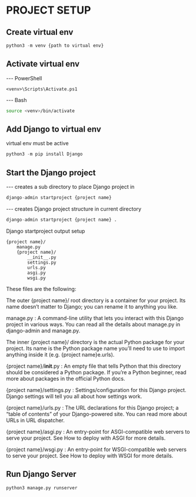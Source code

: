 
# PROJECT SETUP

## Create virtual env

```python
python3 -m venv {path to virtual env}
```

## Activate virtual env

--- PowerShell

```PS
<venv>\Scripts\Activate.ps1
```

--- Bash

```bash
source <venv>/bin/activate
```

## Add Django to virtual env

virtual env must be active

```python
python3 -m pip install Django
```

## Start the Django project

--- creates a sub directory to place Django
project in

```python
django-admin startproject {project name}
```

--- creates Django project structure in current directory

```python
django-admin startproject {project name} . 
```

Django startproject output setup
```
{project name}/
    manage.py
    {project name}/
        __init__.py
        settings.py
        urls.py
        asgi.py
        wsgi.py
```

These files are the following:

The outer {project name}/ root directory is a container for your project. Its name doesn’t matter to Django; you can rename it to anything you like.

manage.py
: A command-line utility that lets you interact with this Django project in various ways. You can read all the details about manage.py in django-admin and manage.py.

The inner {project name}/ directory is the actual Python package for your project. Its name is the Python package name you’ll need to use to import anything inside it (e.g. {project name}e.urls).

{project name}/__init__.py
: An empty file that tells Python that this directory should be considered a Python package. If you’re a Python beginner, read more about packages in the official Python docs.

{project name}/settings.py
: Settings/configuration for this Django project. Django settings will tell you all about how settings work.

{project name}/urls.py
: The URL declarations for this Django project; a “table of contents” of your Django-powered site. You can read more about URLs in URL dispatcher.

{project name}/asgi.py
: An entry-point for ASGI-compatible web servers to serve your project. See How to deploy with ASGI for more details.

{project name}/wsgi.py
: An entry-point for WSGI-compatible web servers to serve your project. See How to deploy with WSGI for more details.

## Run Django Server

```python
python3 manage.py runserver
```
